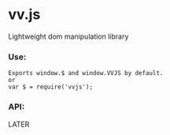 # vv.js
Lightweight dom manipulation library

### Use:
```
Exports window.$ and window.VVJS by default.
or
var $ = require('vvjs');
```

### API:
LATER
